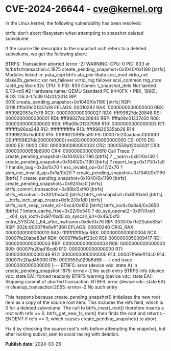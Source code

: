 # CVE-2024-26644 - cve@kernel.org

In the Linux kernel, the following vulnerability has been resolved:

btrfs: don't abort filesystem when attempting to snapshot deleted subvolume

If the source file descriptor to the snapshot ioctl refers to a deleted
subvolume, we get the following abort:

  BTRFS: Transaction aborted (error -2)
  WARNING: CPU: 0 PID: 833 at fs/btrfs/transaction.c:1875 create_pending_snapshot+0x1040/0x1190 [btrfs]
  Modules linked in: pata_acpi btrfs ata_piix libata scsi_mod virtio_net blake2b_generic xor net_failover virtio_rng failover scsi_common rng_core raid6_pq libcrc32c
  CPU: 0 PID: 833 Comm: t_snapshot_dele Not tainted 6.7.0-rc6 #2
  Hardware name: QEMU Standard PC (i440FX + PIIX, 1996), BIOS 1.16.3-1.fc39 04/01/2014
  RIP: 0010:create_pending_snapshot+0x1040/0x1190 [btrfs]
  RSP: 0018:ffffa09c01337af8 EFLAGS: 00010282
  RAX: 0000000000000000 RBX: ffff9982053e7c78 RCX: 0000000000000027
  RDX: ffff99827dc20848 RSI: 0000000000000001 RDI: ffff99827dc20840
  RBP: ffffa09c01337c00 R08: 0000000000000000 R09: ffffa09c01337998
  R10: 0000000000000003 R11: ffffffffb96da248 R12: fffffffffffffffe
  R13: ffff99820535bb28 R14: ffff99820b7bd000 R15: ffff99820381ea80
  FS:  00007fe20aadabc0(0000) GS:ffff99827dc00000(0000) knlGS:0000000000000000
  CS:  0010 DS: 0000 ES: 0000 CR0: 0000000080050033
  CR2: 0000559a120b502f CR3: 00000000055b6000 CR4: 00000000000006f0
  Call Trace:
   <TASK>
   ? create_pending_snapshot+0x1040/0x1190 [btrfs]
   ? __warn+0x81/0x130
   ? create_pending_snapshot+0x1040/0x1190 [btrfs]
   ? report_bug+0x171/0x1a0
   ? handle_bug+0x3a/0x70
   ? exc_invalid_op+0x17/0x70
   ? asm_exc_invalid_op+0x1a/0x20
   ? create_pending_snapshot+0x1040/0x1190 [btrfs]
   ? create_pending_snapshot+0x1040/0x1190 [btrfs]
   create_pending_snapshots+0x92/0xc0 [btrfs]
   btrfs_commit_transaction+0x66b/0xf40 [btrfs]
   btrfs_mksubvol+0x301/0x4d0 [btrfs]
   btrfs_mksnapshot+0x80/0xb0 [btrfs]
   __btrfs_ioctl_snap_create+0x1c2/0x1d0 [btrfs]
   btrfs_ioctl_snap_create_v2+0xc4/0x150 [btrfs]
   btrfs_ioctl+0x8a6/0x2650 [btrfs]
   ? kmem_cache_free+0x22/0x340
   ? do_sys_openat2+0x97/0xe0
   __x64_sys_ioctl+0x97/0xd0
   do_syscall_64+0x46/0xf0
   entry_SYSCALL_64_after_hwframe+0x6e/0x76
  RIP: 0033:0x7fe20abe83af
  RSP: 002b:00007ffe6eff1360 EFLAGS: 00000246 ORIG_RAX: 0000000000000010
  RAX: ffffffffffffffda RBX: 0000000000000004 RCX: 00007fe20abe83af
  RDX: 00007ffe6eff23c0 RSI: 0000000050009417 RDI: 0000000000000003
  RBP: 0000000000000003 R08: 0000000000000000 R09: 00007fe20ad16cd0
  R10: 0000000000000000 R11: 0000000000000246 R12: 0000000000000000
  R13: 00007ffe6eff13c0 R14: 00007fe20ad45000 R15: 0000559a120b6d58
   </TASK>
  ---[ end trace 0000000000000000 ]---
  BTRFS: error (device vdc: state A) in create_pending_snapshot:1875: errno=-2 No such entry
  BTRFS info (device vdc: state EA): forced readonly
  BTRFS warning (device vdc: state EA): Skipping commit of aborted transaction.
  BTRFS: error (device vdc: state EA) in cleanup_transaction:2055: errno=-2 No such entry

This happens because create_pending_snapshot() initializes the new root
item as a copy of the source root item. This includes the refs field,
which is 0 for a deleted subvolume. The call to btrfs_insert_root()
therefore inserts a root with refs == 0. btrfs_get_new_fs_root() then
finds the root and returns -ENOENT if refs == 0, which causes
create_pending_snapshot() to abort.

Fix it by checking the source root's refs before attempting the
snapshot, but after locking subvol_sem to avoid racing with deletion.

**Publish date:** 2024-03-26

